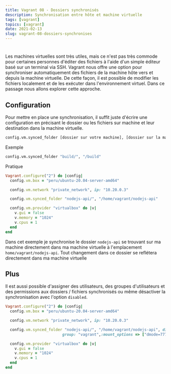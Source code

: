 ```yaml
---
title: Vagrant 08 - Dossiers synchronisés
description: Synchronisation entre hôte et machine virtuelle
tags: [vagrant]
topics: [vagrant]
date: 2021-02-13
slug: vagrant-08-dossiers-synchronises
---
```


#

Les machines virtuelles sont très utiles, mais ce n'est pas très commode pour certaines personnes d'éditer des fichiers à l'aide d'un simple éditeur basé sur un terminal via SSH. Vagrant nous offre une option pour synchroniser automatiquement des fichiers de la machine hôte vers et depuis la machine virtuelle. De cette façon, il est possible de modifier les fichiers localement et de les exécuter dans l'environnement virtuel. Dans ce passage nous allons explorer cette approche.

## Configuration

Pour mettre en place une synchronisation, il suffit juste d'écrire une configuration en précisant le dossier ou les fichiers sur machine et leur destination dans la machine virtuelle.

```bash
config.vm.synced_folder [dossier sur votre machine], [dossier sur la machine virtuelle]
```

Exemple

```bash
config.vm.synced_folder "build/", "/build"
```

Pratique

```ruby
Vagrant.configure("2") do |config|
  config.vm.box = "peru/ubuntu-20.04-server-amd64"

  config.vm.network "private_network", ip: "10.20.0.3"

  config.vm.synced_folder "nodejs-api/", "/home/vagrant/nodejs-api"

  config.vm.provider "virtualbox" do |v|
    v.gui = false
    v.memory = "1024"
    v.cpus = 1
  end
end
```

Dans cet exemple je synchronise le dossier `nodejs-api` se trouvant sur ma machine directement dans ma machine virtuelle à l'emplacement `home/vagrant/nodejs-api`. Tout changement dans ce dossier se reflétera directement dans ma machine virtuelle

## Plus

Il est aussi possible d'assigner des utilisateurs, des groupes d'utilisateurs et des permissions aux dossiers / fichiers synchronisés ou même désactiver la synchronisation avec l'option `disabled`.

```ruby
Vagrant.configure("2") do |config|
  config.vm.box = "peru/ubuntu-20.04-server-amd64"

  config.vm.network "private_network", ip: "10.20.0.3"

  config.vm.synced_folder "nodejs-api/", "/home/vagrant/nodejs-api", disabled: true, owner: "vagrant",
						 group: "vagrant",:mount_options => ["dmode=777", "fmode=666"]

  config.vm.provider "virtualbox" do |v|
    v.gui = false
    v.memory = "1024"
    v.cpus = 1
  end
end
```
